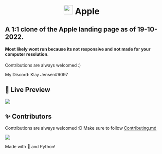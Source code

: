<h1 align="center"> <img src="https://upload.wikimedia.org/wikipedia/commons/thumb/3/31/Apple_logo_white.svg/1200px-Apple_logo_white.svg.png" width="30px"> Apple

## A 1:1 clone of the Apple landing page as of 19-10-2022.







#### Most likely wont run because its not responsive and not made for your computer resolution.

Contributions are always welcomed :)

My Discord: Klay Jensen#6097

## 📸 Live Preview
<img src="https://raw.githubusercontent.com/tejas2510/AppleWebsiteClone/main/assets/screencapture-192-168-29-74-5500-index-html-2022-10-28-22_59_50.png">

## ✨ Contributors

Contributions are always welcomed :D Make sure to follow [Contributing.md](/CONTRIBUTING.md)

<a href="https://github.com/tejas2510/AppleWebsiteClone/graphs/contributors">
  <img src="https://contrib.rocks/image?repo=tejas2510/AppleWebsiteClone" />
</a>


Made with 💖 and Python!


